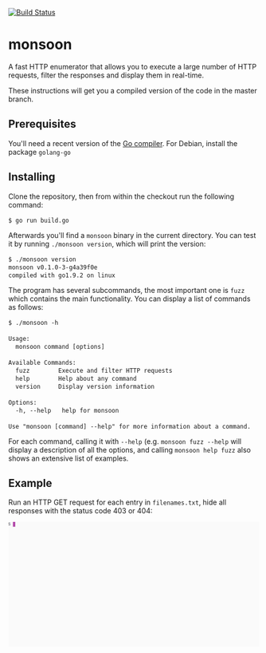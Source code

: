 [![Build Status](https://travis-ci.org/happal/monsoon.svg?branch=master)](https://travis-ci.org/happal/monsoon)

# monsoon

A fast HTTP enumerator that allows you to execute a large number of HTTP
requests, filter the responses and display them in real-time.

These instructions will get you a compiled version of the code in the master branch.

## Prerequisites

You'll need a recent version of the [Go compiler](https://golang.org/dl). For
Debian, install the package `golang-go`

## Installing

Clone the repository, then from within the checkout run the following command:

```
$ go run build.go
```

Afterwards you'll find a `monsoon` binary in the current directory. You can test it by running `./monsoon version`, which will print the version:

```
$ ./monsoon version
monsoon v0.1.0-3-g4a39f0e
compiled with go1.9.2 on linux
```

The program has several subcommands, the most important one is `fuzz` which
contains the main functionality. You can display a list of commands as follows:

```
$ ./monsoon -h

Usage:
  monsoon command [options]

Available Commands:
  fuzz        Execute and filter HTTP requests
  help        Help about any command
  version     Display version information

Options:
  -h, --help   help for monsoon

Use "monsoon [command] --help" for more information about a command.
```

For each command, calling it with `--help` (e.g. `monsoon fuzz --help` will
display a description of all the options, and calling `monsoon help fuzz`
also shows an extensive list of examples.

## Example

Run an HTTP GET request for each entry in `filenames.txt`, hide all responses with the status code 403 or 404:

![basic demo](demos/demo1.gif)

